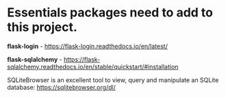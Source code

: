 # Essentials packages need to add to this project.<br />
**flask-login** - https://flask-login.readthedocs.io/en/latest/ 

**flask-sqlalchemy** - https://flask-sqlalchemy.readthedocs.io/en/stable/quickstart/#installation


SQLiteBrowser is an excellent tool to view, query and
manipulate an SQLite database: https://sqlitebrowser.org/dl/